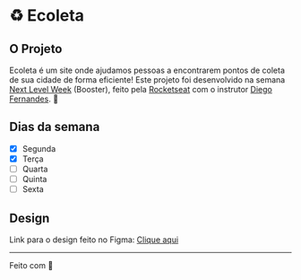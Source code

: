# :recycle: Ecoleta
## O Projeto
Ecoleta é um site onde ajudamos pessoas a encontrarem pontos de coleta de sua cidade de forma eficiente! Este projeto foi desenvolvido na semana [Next Level Week](https://nextlevelweek.com/) (Booster), feito pela [Rocketseat](https://rocketseat.com.br/) com o instrutor [Diego Fernandes](https://github.com/diego3g). :rocket:

## Dias da semana
- [x] Segunda
- [x] Terça
- [ ] Quarta
- [ ] Quinta
- [ ] Sexta

## Design

Link para o design feito no Figma: [Clique aqui](https://www.figma.com/file/1SxgOMojOB2zYT0Mdk28lB/Ecoleta)

---

Feito com :heartbeat:
